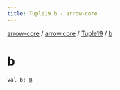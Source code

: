 ```yaml
---
title: Tuple19.b - arrow-core
---
```


[arrow-core](../../index.html) / [arrow.core](../index.html) / [Tuple19](index.html) / [b](./b.html)

# b

`val b: `[`B`](index.html#B)